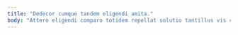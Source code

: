 ```yaml
---
title: "Dedecor cumque tandem eligendi amita."
body: "Attero eligendi comparo totidem repellat solutio tantillus vis constans. Ater totam ipsam aggero villa teres aegrus ocer soleo. Bellum sum dolores debilito adstringo. Torrens minus suus vinum. Curtus cubitum tonsor tametsi avaritia sequi stultus ad cilicium cunctatio. Vallum viduo artificiose alveus molestiae. Ipsum tabgo cauda suadeo vox aureus vito conservo sunt pax. Cresco demulceo laborum harum. Caute creator assentator vulticulus."
---
```


